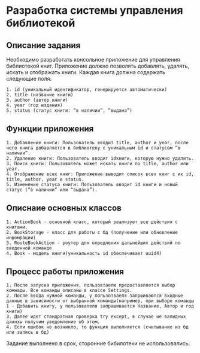# Разработка системы управления библиотекой

## Описание задания
Необходимо разработать консольное приложение для управления библиотекой книг. Приложение должно позволять добавлять, удалять, искать и отображать книги. Каждая книга должна содержать следующие поля:

    1. id (уникальный идентификатор, генерируется автоматически)
    2. title (название книги)
    3. author (автор книги)
    4. year (год издания)
    5. status (статус книги: “в наличии”, “выдана”)


## Функции приложения
    1. Добавление книги: Пользователь вводит title, author и year, после чего книга добавляется в библиотеку с уникальным id и статусом “в наличии”.
    2. Удаление книги: Пользователь вводит idкниги, которую нужно удалить.
    3. Поиск книги: Пользователь может искать книги по title, author или year.
    4. Отображение всех книг: Приложение выводит список всех книг с их id, title, author, year и status.
    5. Изменение статуса книги: Пользователь вводит id книги и новый статус (“в наличии” или “выдана”).


## Описнаие основных классов 
    1. ActionBook - основной класс, который реализует все действия с книгами.
    2. BookStorage - класс для работы с бд (получение или обновление инфомрации)
    3. RouteBookAction - роутер для опредления дальнейших действий по введенной команде 
    4. Book - модель книги(уникальность id обеспечивает uuid4)
    

## Процесс работы приложения 
    1. После запуска приложения, пользовтаелю предоставляется выбор комнады. Все команды описаны в классе Settings. 
    2. После ввода нужной команды, у пользотваеля запршиваются входные данные в зависимости от выбранной команды(например, при выборе команды 1 - Добавить книгу, у пользователя запрашивается Название, Автор и год книги)
    3. Далее идет стандратная проверка try except, в случае не валидных даннхы получим уведомление об этом.
    4. Если ошибок не возникло, то функция выполняется (считывание из бд или запись в бд)

Задание выполнено в срок, сторонние бибилотеки не использовались.

